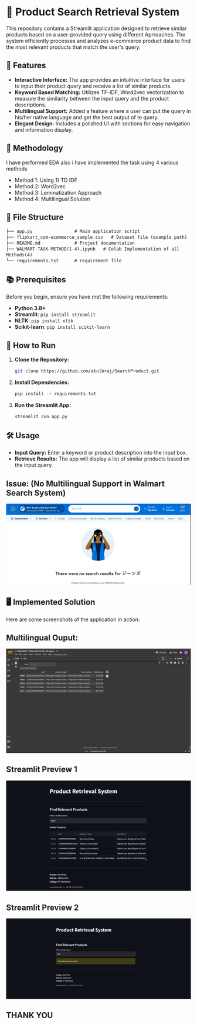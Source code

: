 # 🛒 Product Search Retrieval System

This repository contains a Streamlit application designed to retrieve similar products based on a user-provided query using different Aprroaches. The system efficiently processes and analyzes e-commerce product data to find the most relevant products that match the user's query.

## 🎯 Features

- **Interactive Interface:** The app provides an intuitive interface for users to input their product query and receive a list of similar products.
- **Keyword Based Matching:** Utilizes TF-IDF, Word2vec vectorization to measure the similarity between the input query and the product descriptions.
- **Multilingual Support:** Added a feature where a user can put the query in his/her native language and get the best output of te query.
- **Elegant Design:** Includes a polished UI with sections for easy navigation and information display.

## 🧠 Methodology

I have performed EDA also i have implemented the task using 4 various methods
   - Method 1: Using 1) TD IDF 
   - Method 2: Word2vec 
   - Method 3: Lemmatization Approach 
   - Method 4: Multilingual Solution

## 📂 File Structure

```
├── app.py                # Main application script
├── flipkart_com-ecommerce_sample.csv   # Dataset file (example path)
├── README.md             # Project documentation
├── WALMART-TASK-METHOD(1-4).ipynb   # Colab Implementation of all Methods(4)
└── requirements.txt      # requirement file

```

## 📚 Prerequisites

Before you begin, ensure you have met the following requirements:

- **Python 3.8+**
- **Streamlit**: `pip install streamlit`
- **NLTK**: `pip install nltk`
- **Scikit-learn**: `pip install scikit-learn`

## 🚀 How to Run

1. **Clone the Repository:**
   ```bash
   git clone https://github.com/atulbraj/SearchProduct.git
   ```

2. **Install Dependencies:**
   ```bash
   pip install -r requirements.txt
   ```

3. **Run the Streamlit App:**
   ```bash
   streamlit run app.py
   ```
## 🛠️ Usage

- **Input Query:** Enter a keyword or product description into the input box.
- **Retrieve Results:** The app will display a list of similar products based on the input query.


## Issue: (No Multilingual Support in Walmart Search System)
![Screenshot1](Issue.jpg)

## 🖥️ Implemented Solution

Here are some screenshots of the application in action:
## Multilingual Ouput:
![Screenshot1](Implentation-screenshot.jfif)

## Streamlit Preview 1 
![Screenshot1](screenshot1.jpg)
## Streamlit Preview 2
![Screenshot2](screenshot2.jpg)


## THANK YOU


